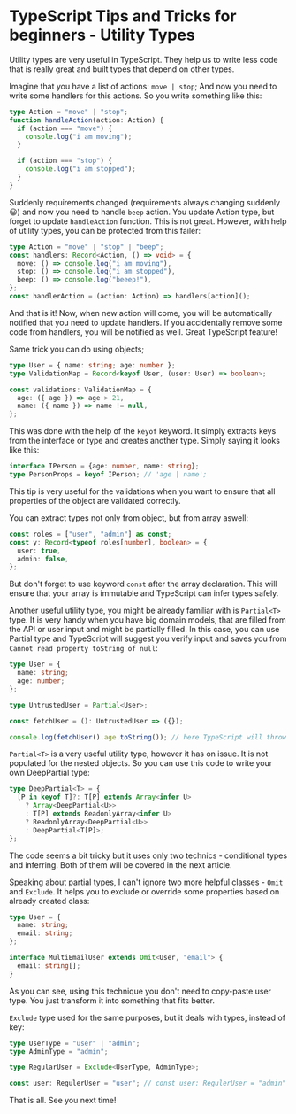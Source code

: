 # TypeScript Tips and Tricks for beginners - Utility Types

Utility types are very useful in TypeScript. They help us to write less code that is really great and built types that depend on other types.

Imagine that you have a list of actions: `move | stop`; And now you need to write some handlers for this actions. So you write something like this:

```typescript
type Action = "move" | "stop";
function handleAction(action: Action) {
  if (action === "move") {
    console.log("i am moving");
  }

  if (action === "stop") {
    console.log("i am stopped");
  }
}
```

Suddenly requirements changed (requirements always changing suddenly 😀) and now you need to handle `beep` action. You update Action type, but forget to update `handleAction` function. This is not great. However, with help of utility types, you can be protected from this failer:

```typescript
type Action = "move" | "stop" | "beep";
const handlers: Record<Action, () => void> = {
  move: () => console.log("i am moving"),
  stop: () => console.log("i am stopped"),
  beep: () => console.log("beeep!"),
};
const handlerAction = (action: Action) => handlers[action]();
```

And that is it! Now, when new action will come, you will be automatically notified that you need to update handlers. If you accidentally remove some code from handlers, you will be notified as well. Great TypeScript feature!

Same trick you can do using objects;

```typescript
type User = { name: string; age: number };
type ValidationMap = Record<keyof User, (user: User) => boolean>;

const validations: ValidationMap = {
  age: ({ age }) => age > 21,
  name: ({ name }) => name != null,
};
```

This was done with the help of the `keyof` keyword. It simply extracts keys from the interface or type and creates another type. Simply saying it looks like this:

```typescript
interface IPerson = {age: number, name: string};
type PersonProps = keyof IPerson; // 'age | name';
```

This tip is very useful for the validations when you want to ensure that all properties of the object are validated correctly.

You can extract types not only from object, but from array aswell:

```typescript
const roles = ["user", "admin"] as const;
const y: Record<typeof roles[number], boolean> = {
  user: true,
  admin: false,
};
```

But don't forget to use keyword `const` after the array declaration. This will ensure that your array is immutable and TypeScript can infer types safely.

Another useful utility type, you might be already familiar with is `Partial<T>` type. It is very handy when you have big domain models, that are filled from the API or user input and might be partially filled. In this case, you can use Partial type and TypeScript will suggest you verify input and saves you from `Cannot read property toString of null`:

```typescript
type User = {
  name: string;
  age: number;
};

type UntrustedUser = Partial<User>;

const fetchUser = (): UntrustedUser => ({});

console.log(fetchUser().age.toString()); // here TypeScript will throw an error: Object is possibly 'undefined'.(2532).
```

`Partial<T>` is a very useful utility type, however it has on issue. It is not populated for the nested objects. So you can use this code to write your own DeepPartial type:

```typescript
type DeepPartial<T> = {
  [P in keyof T]?: T[P] extends Array<infer U>
    ? Array<DeepPartial<U>>
    : T[P] extends ReadonlyArray<infer U>
    ? ReadonlyArray<DeepPartial<U>>
    : DeepPartial<T[P]>;
};
```

The code seems a bit tricky but it uses only two technics - conditional types and inferring. Both of them will be covered in the next article.

Speaking about partial types, I can't ignore two more helpful classes - `Omit` and `Exclude`. It helps you to exclude or override some properties based on already created class:

```typescript
type User = {
  name: string;
  email: string;
};

interface MultiEmailUser extends Omit<User, "email"> {
  email: string[];
}
```
As you can see, using this technique you don't need to copy-paste user type. You just transform it into something that fits better.

`Exclude` type used for the same purposes, but it deals with types, instead of key:

```typescript
type UserType = "user" | "admin";
type AdminType = "admin";

type RegularUser = Exclude<UserType, AdminType>;

const user: RegulerUser = "user"; // const user: RegulerUser = "admin" will produce an error: Type '"admin"' is not assignable to type '"user"'
```

That is all. See you next time!
